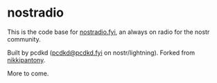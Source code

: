 # nostradio

This is the code base for [nostradio.fyi](https://nostradio.fyi/), an always on radio for the nostr community.

Built by pcdkd (pcdkd@pcdkd.fyi on nostr/lightning). Forked from [nikkipantony](https://codepen.io/nikkipantony/pen/zpPjJp).

More to come.
